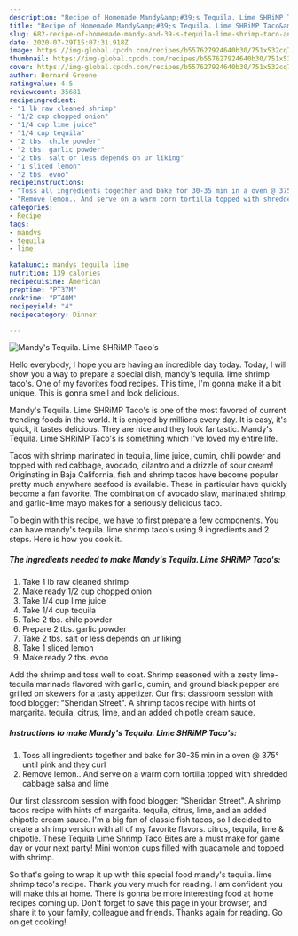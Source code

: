 ```yaml
---
description: "Recipe of Homemade Mandy&amp;#39;s Tequila. Lime SHRiMP Taco&amp;#39;s"
title: "Recipe of Homemade Mandy&amp;#39;s Tequila. Lime SHRiMP Taco&amp;#39;s"
slug: 682-recipe-of-homemade-mandy-and-39-s-tequila-lime-shrimp-taco-and-39-s
date: 2020-07-29T15:07:31.918Z
image: https://img-global.cpcdn.com/recipes/b557627924640b30/751x532cq70/mandys-tequila-lime-shrimp-tacos-recipe-main-photo.jpg
thumbnail: https://img-global.cpcdn.com/recipes/b557627924640b30/751x532cq70/mandys-tequila-lime-shrimp-tacos-recipe-main-photo.jpg
cover: https://img-global.cpcdn.com/recipes/b557627924640b30/751x532cq70/mandys-tequila-lime-shrimp-tacos-recipe-main-photo.jpg
author: Bernard Greene
ratingvalue: 4.5
reviewcount: 35681
recipeingredient:
- "1 lb raw cleaned shrimp"
- "1/2 cup chopped onion"
- "1/4 cup lime juice"
- "1/4 cup tequila"
- "2 tbs. chile powder"
- "2 tbs. garlic powder"
- "2 tbs. salt or less depends on ur liking"
- "1 sliced lemon"
- "2 tbs. evoo"
recipeinstructions:
- "Toss all ingredients together and bake for 30-35 min in a oven @ 375° until pink and they curl"
- "Remove lemon.. And serve on a warm corn tortilla topped with shredded cabbage salsa and lime"
categories:
- Recipe
tags:
- mandys
- tequila
- lime

katakunci: mandys tequila lime 
nutrition: 139 calories
recipecuisine: American
preptime: "PT37M"
cooktime: "PT40M"
recipeyield: "4"
recipecategory: Dinner

---
```



![Mandy&#39;s Tequila. Lime SHRiMP Taco&#39;s](https://img-global.cpcdn.com/recipes/b557627924640b30/751x532cq70/mandys-tequila-lime-shrimp-tacos-recipe-main-photo.jpg)

Hello everybody, I hope you are having an incredible day today. Today, I will show you a way to prepare a special dish, mandy&#39;s tequila. lime shrimp taco&#39;s. One of my favorites food recipes. This time, I'm gonna make it a bit unique. This is gonna smell and look delicious.

Mandy&#39;s Tequila. Lime SHRiMP Taco&#39;s is one of the most favored of current trending foods in the world. It is enjoyed by millions every day. It is easy, it's quick, it tastes delicious. They are nice and they look fantastic. Mandy&#39;s Tequila. Lime SHRiMP Taco&#39;s is something which I've loved my entire life.

Tacos with shrimp marinated in tequila, lime juice, cumin, chili powder and topped with red cabbage, avocado, cilantro and a drizzle of sour cream! Originating in Baja California, fish and shrimp tacos have become popular pretty much anywhere seafood is available. These in particular have quickly become a fan favorite. The combination of avocado slaw, marinated shrimp, and garlic-lime mayo makes for a seriously delicious taco.


To begin with this recipe, we have to first prepare a few components. You can have mandy&#39;s tequila. lime shrimp taco&#39;s using 9 ingredients and 2 steps. Here is how you cook it.

<!--inarticleads1-->

##### The ingredients needed to make Mandy&#39;s Tequila. Lime SHRiMP Taco&#39;s:

1. Take 1 lb raw cleaned shrimp
1. Make ready 1/2 cup chopped onion
1. Take 1/4 cup lime juice
1. Take 1/4 cup tequila
1. Take 2 tbs. chile powder
1. Prepare 2 tbs. garlic powder
1. Take 2 tbs. salt or less depends on ur liking
1. Take 1 sliced lemon
1. Make ready 2 tbs. evoo


Add the shrimp and toss well to coat. Shrimp seasoned with a zesty lime-tequila marinade flavored with garlic, cumin, and ground black pepper are grilled on skewers for a tasty appetizer. Our first classroom session with food blogger: &#34;Sheridan Street&#34;. A shrimp tacos recipe with hints of margarita. tequila, citrus, lime, and an added chipotle cream sauce. 

<!--inarticleads2-->

##### Instructions to make Mandy&#39;s Tequila. Lime SHRiMP Taco&#39;s:

1. Toss all ingredients together and bake for 30-35 min in a oven @ 375° until pink and they curl
1. Remove lemon.. And serve on a warm corn tortilla topped with shredded cabbage salsa and lime


Our first classroom session with food blogger: &#34;Sheridan Street&#34;. A shrimp tacos recipe with hints of margarita. tequila, citrus, lime, and an added chipotle cream sauce. I&#39;m a big fan of classic fish tacos, so I decided to create a shrimp version with all of my favorite flavors. citrus, tequila, lime &amp; chipotle. These Tequila Lime Shrimp Taco Bites are a must make for game day or your next party! Mini wonton cups filled with guacamole and topped with shrimp. 

So that's going to wrap it up with this special food mandy&#39;s tequila. lime shrimp taco&#39;s recipe. Thank you very much for reading. I am confident you will make this at home. There is gonna be more interesting food at home recipes coming up. Don't forget to save this page in your browser, and share it to your family, colleague and friends. Thanks again for reading. Go on get cooking!
